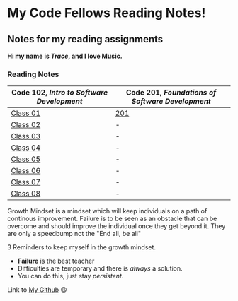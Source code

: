 # My Code Fellows Reading Notes!

## Notes for my reading assignments ##

**Hi my name is _Trace_, and I love Music.**



<h3 style=“display:block;
           margin-left: auto;
           margin-right:auto;
           text-align: center;“>
  Reading Notes</h3> 
  
  **Code 102**, _Intro to Software Development_ | **Code 201**, _Foundations of Software Development_
------------ | -------------
[Class 01](https://tracedugar.github.io/reading-notes/) | [201](https://github.com/TraceDugar/reading-notes/blob/main/201/Toc.md)
[Class 02](https://github.com/TraceDugar/reading-notes/blob/main/102/class2.md) | -
[Class 03](https://github.com/TraceDugar/reading-notes/blob/main/102/class3.md) | -
[Class 04](https://github.com/TraceDugar/reading-notes/blob/main/102/class4.txt) | -
[Class 05](https://github.com/TraceDugar/reading-notes/blob/main/102/class5.md) | -
[Class 06](https://github.com/TraceDugar/reading-notes/blob/main/102/class6.md) | -
[Class 07](https://github.com/TraceDugar/reading-notes/blob/main/102/class7.md) | -
[Class 08](https://github.com/TraceDugar/reading-notes/blob/main/102/class8.md) | -




Growth Mindset is a mindset which will keep individuals on a path of continous improvement.
Failure is to be seen as an obstacle that can be overcome and should improve the individual once they get beyond it.
They are only a speedbump not the "End all, be all"





3 Reminders to keep myself in the growth mindset.

- **Failure** is the best teacher
- Difficulties are temporary and there is _always_ a solution.
- You can do this, just stay _persistent_.

Link to [My Github](https://github.com/TraceDugar) 😃

